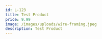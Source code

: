 ```yaml
---
id: L-123
title: Test Product
price: 9.99
image: /images/uploads/wire-framing.jpeg
description: Test Product
---
```


